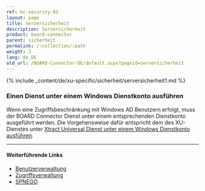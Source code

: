 ```yaml
---
ref: bc-security-03
layout: page
title: Serversicherheit
description: Serversicherheit
product: board-connector
parent: sicherheit
permalink: /:collection/:path
weight: 3
lang: de_DE
old_url: /BOARD-Connector-DE/default.aspx?pageid=serversicherheit
---
```

{% include _content/de/xu-specific/sicherheit/serversicherheit1.md %}

### Einen Dienst unter einem Windows Dienstkonto ausführen

Wenn eine Zugriffsbeschränkung mit Windows AD Benutzern erfolgt, muss der BOARD Connector Dienst unter einem entsprechenden Dienstkonto ausgeführt werden.
Die Vorgehensweise dafür entspricht dem des XU-Dienstes unter [Xtract Universal Dienst unter einem Windows Dienstkonto ausführen](../../xtract-universal/fortgeschrittene-techniken/service-account).


*********
#### Weiterführende Links
- [Benutzerverwaltung](./benutzerverwaltung)
- [Zugriffsverwaltung](./zugriffsverwaltung)
- [SPNEGO](https://en.wikipedia.org/wiki/SPNEGO)